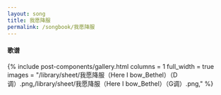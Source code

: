 ```yaml
---
layout: song
title: 我愿降服
permalink: /songbook/我愿降服
---
```


#### 歌谱

{% include post-components/gallery.html
    columns = 1
    full_width = true
    images = "/library/sheet/我愿降服（Here I bow_Bethel）（D调）.png,/library/sheet/我愿降服（Here I bow_Bethel）（G调）.png,"
%}
